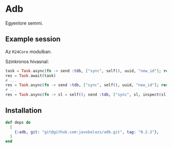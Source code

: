 # Adb

Egyenlore semmi.

## Example session

Az `R24Core` modulban.

Szinkronos hivasnal:

```elixir
task = Task.async(fn -> send :tdb, ["sync", self(), uuid, "new_id"]; receive do msg -> msg end end)
res = Task.await(task)
# ...
res = Task.async(fn -> send :tdb, ["sync", self(), uuid, "new_id"]; receive do msg -> msg end end) |> Task.await()
# ...
res = Task.async(fn -> sl = self(); send :tdb, ["sync", sl, inspect(sl), {"counters", counters}]; receive do msg -> msg end end) |> Task.await()
```

## Installation

```elixir
def deps do
  [
    {:adb, git: "git@github.com:javobalazs/adb.git", tag: "0.2.3"},
  ]
end
```
